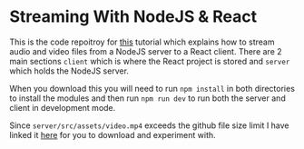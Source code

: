 # Streaming With NodeJS & React 
This is the code repoitroy for [this](https://youtu.be/MUPoihJTOm8) tutorial which explains how to stream audio and video files from a NodeJS server to a React client. There are 2 main sections `client` which is where the React project is stored and `server` which holds the NodeJS server.

When you download this you will need to run `npm install` in both directories to install the modules and then run `npm run dev` to run both the server and client in development mode.

Since `server/src/assets/video.mp4` exceeds the github file size limit I have linked it [here](https://www.pexels.com/video/light-sea-city-streets-26492049/) for you to download and experiment with.